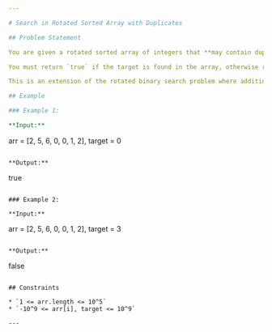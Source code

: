 ```yaml
---

# Search in Rotated Sorted Array with Duplicates

## Problem Statement

You are given a rotated sorted array of integers that **may contain duplicates**, and a target value. Determine whether the target exists in the array or not.

You must return `true` if the target is found in the array, otherwise return `false`.

This is an extension of the rotated binary search problem where additional care is needed to handle duplicate values during the binary search process.

## Example

### Example 1:

**Input:**

```
arr = [2, 5, 6, 0, 0, 1, 2], target = 0
```

**Output:**

```
true
```

### Example 2:

**Input:**

```
arr = [2, 5, 6, 0, 0, 1, 2], target = 3
```

**Output:**

```
false
```

## Constraints

* `1 <= arr.length <= 10^5`
* `-10^9 <= arr[i], target <= 10^9`

---
```

